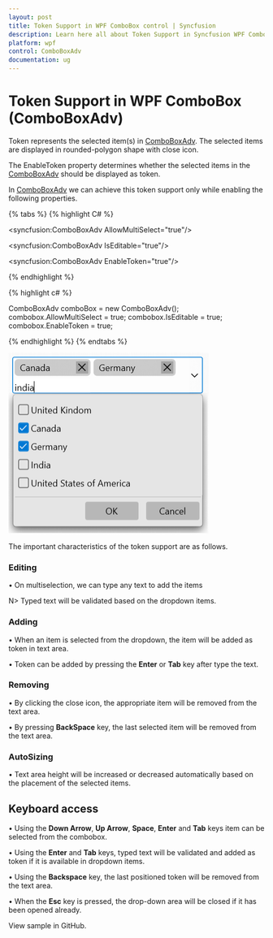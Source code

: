 ```yaml
---
layout: post
title: Token Support in WPF ComboBox control | Syncfusion
description: Learn here all about Token Support in Syncfusion WPF ComboBox (ComboBoxAdv) control, its elements and more.
platform: wpf
control: ComboBoxAdv
documentation: ug
---
```


# Token Support in WPF ComboBox (ComboBoxAdv)

Token represents the selected item(s) in [ComboBoxAdv](https://help.syncfusion.com/cr/wpf/Syncfusion.Windows.Tools.Controls.ComboBoxAdv.html). The selected items are displayed in rounded-polygon shape with close icon.

The EnableToken property determines whether the selected items in the [ComboBoxAdv](https://help.syncfusion.com/cr/wpf/Syncfusion.Windows.Tools.Controls.ComboBoxAdv.html) should be displayed as token. 

In [ComboBoxAdv](https://help.syncfusion.com/cr/wpf/Syncfusion.Windows.Tools.Controls.ComboBoxAdv.html) we can achieve this token support only while enabling the following properties. 

{% tabs %}
{% highlight C# %}

<syncfusion:ComboBoxAdv AllowMultiSelect="true"/>

<syncfusion:ComboBoxAdv IsEditable="true"/>

<syncfusion:ComboBoxAdv EnableToken="true"/>

{% endhighlight %}

{% highlight c# %}

ComboBoxAdv comboBox = new ComboBoxAdv();       
combobox.AllowMultiSelect = true;
combobox.IsEditable = true;
combobox.EnableToken = true;

{% endhighlight %}
{% endtabs %}

![WPF ComboBoxAdv Token support](ComboBoxAdv_images/WPF-ComboBoxAdv-Token-support.png)

The important characteristics of the token support are as follows.

### Editing

•	On multiselection, we can type any text to add the items

N> Typed text will be validated based on the dropdown items.

### Adding

•	When an item is selected from the dropdown, the item will be added as token in text area.

•	Token can be added by pressing the **Enter** or **Tab** key after type the text.

### Removing

•	By clicking the close icon, the appropriate item will be removed from the text area.

•	By pressing **BackSpace** key, the last selected item will be removed from the text area.

### AutoSizing

•	Text area height will be increased or decreased automatically based on the placement of the selected items.

## Keyboard access

•	Using the **Down Arrow**, **Up Arrow**, **Space**, **Enter** and **Tab** keys item can be selected from the combobox.

•	Using the **Enter** and **Tab** keys, typed text will be validated and added as token if it is available in dropdown items.

•	Using the **Backspace** key, the last positioned token will be removed from the text area.

•	When the **Esc** key is pressed, the drop-down area will be closed if it has been opened already.

View sample in GitHub.

